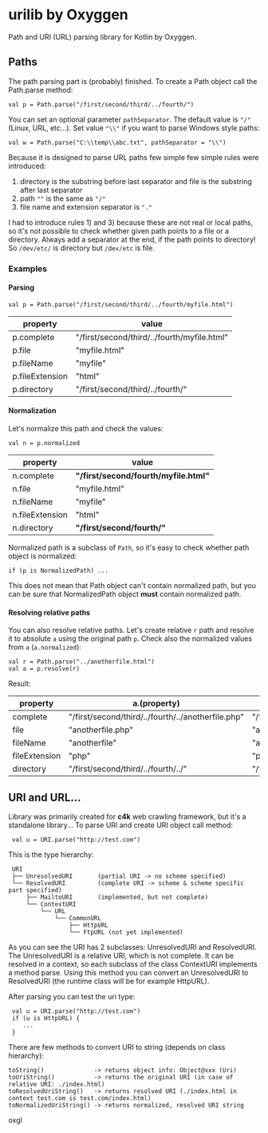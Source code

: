 # urilib by Oxyggen
Path and URI (URL) parsing library for Kotlin by Oxyggen. 
## Paths
The path parsing part is (probably) finished. 
To create a Path object call the Path.parse method:
```
val p = Path.parse("/first/second/third/../fourth/")
```  
 
You can set an optional parameter `pathSeparator`. The default value is `"/"` (Linux, URL, etc...). 
Set value `"\\"` if you want to parse Windows style paths:
```
val w = Path.parse("C:\\temp\\abc.txt", pathSeparator = "\\")
```

Because it is designed to parse URL paths few simple few simple rules were introduced:
1) directory is the substring before last separator and file is the substring after 
last separator
2) path `""` is the same as `"/"`
3) file name and extension separator is `"."` 

I had to introduce rules 1) and 3) because these are not real or local paths, so it's 
not possible to check whether given path points to a file or a directory. 
Always add a separator at the end, if the path points to directory! So `/dev/etc/` is directory
but `/dev/etc` is file.
 
### Examples
#### Parsing
```
val p = Path.parse("/first/second/third/../fourth/myfile.html")
```

| property          | value                                         |
|-------------------|-----------------------------------------------|
| p.complete        | "/first/second/third/../fourth/myfile.html"   |
| p.file            | "myfile.html"                                 |
| p.fileName        | "myfile"                                      |
| p.fileExtension   | "html"                                        |
| p.directory       | "/first/second/third/../fourth/"              |

#### Normalization
Let's normalize this path and check the values:
```
val n = p.normalized
```

| property          | value                                         |
|-------------------|-----------------------------------------------|
| n.complete        | **"/first/second/fourth/myfile.html"**        |
| n.file            | "myfile.html"                                 |
| n.fileName        | "myfile"                                      |
| n.fileExtension   | "html"                                        |
| n.directory       | **"/first/second/fourth/"**                   |

Normalized path is a subclass of `Path`, so it's easy to check whether path object is normalized:
```
if (p is NormalizedPath) ...
``` 
This does not mean that Path object can't contain normalized path, but you can be
sure that NormalizedPath object **must** contain normalized path.

#### Resolving relative paths
You can also resolve relative paths. Let's create relative `r` path and 
resolve it to absolute `a` using the original path `p`. Check also the normalized
values from `a` (`a.normalized`):
```
val r = Path.parse("../anotherfile.html")
val a = p.resolve(r)
```
Result:

| property        | a.(property)                                          | a.normalized.(property)
|-----------------|-------------------------------------------------------|-------------------------------------------------------|                                                                           
| complete        | "/first/second/third/../fourth/../anotherfile.php"    | "/first/second/anotherfile.php"                       |
| file            | "anotherfile.php"                                     | "anotherfile.php"                                     |
| fileName        | "anotherfile"                                         | "anotherfile"                                         |
| fileExtension   | "php"                                                 | "php"                                                 |
| directory       | "/first/second/third/../fourth/../"                   | "/first/second/"                                      |

## URI and URL...


Library was primarily created for **c4k** web crawling framework, but it's a standalone library...
To parse URI and create URI object call method:
```
 val u = URI.parse("http://test.com")
```
This is the type hierarchy:
```
 URI
 ├── UnresolvedURI       (partial URI -> no scheme specified)
 └── ResolvedURI         (complete URI -> scheme & scheme specific part specified)
     ├── MailtoURI       (implemented, but not complete)
     └── ContextURI
         └── URL
             └── CommonURL
                 ├── HttpURL
                 └── FtpURL (not yet implemented)
```

As you can see the URI has 2 subclasses: UnresolvedURI and ResolvedURI. The UnresolvedURI 
is a relative URI, which is not complete. It can be resolved in a context, so each subclass
of the class ContextURI implements a method parse. Using this method you can convert
an UnresolvedURI to ResolvedURI (the runtime class will be for example HttpURL).

After parsing you can test the uri type:
```
 val u = URI.parse("http://test.com")
 if (u is HttpURL) {
    ...
 }
```
There are few methods to convert URI to string (depends on class hierarchy):
```
toString()              -> returns object info: Object@xxx (Uri)
toUriString()           -> returns the original URI (in case of relative URI: ./index.html)
toResolvedUriString()   -> returns resolved URI (./index.html in context test.com is test.com/index.html)
toNormalizedUriString() -> returns normalized, resolved URI string 
```
oxgl